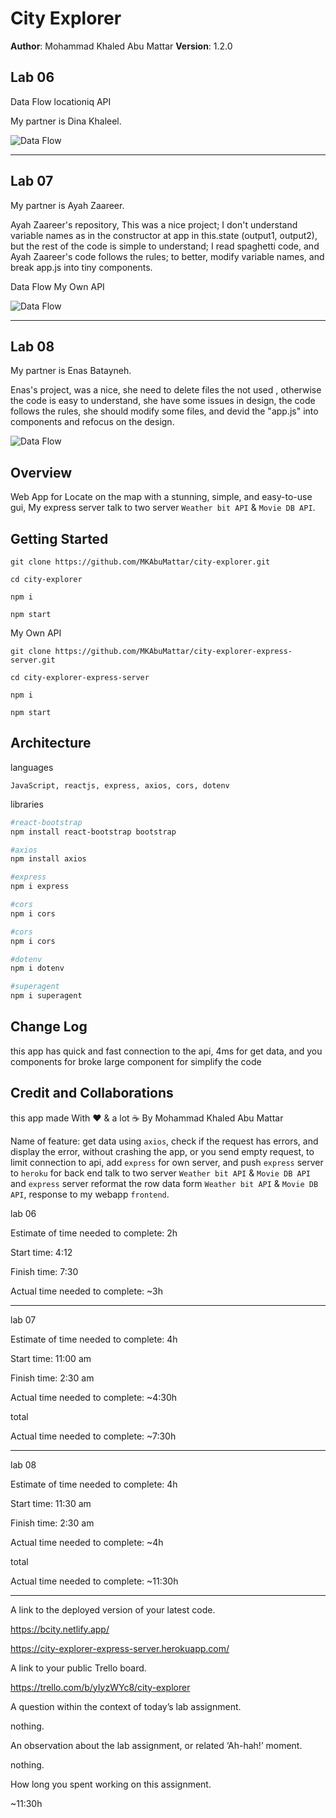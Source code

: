 # City Explorer

**Author**: Mohammad Khaled Abu Mattar
**Version**: 1.2.0

## Lab 06

Data Flow locationiq API

My partner is Dina Khaleel.

![Data Flow](./public/assets/img/dataflow.png "Data Flow")

***

## Lab 07

My partner is Ayah Zaareer.

Ayah Zaareer's repository, This was a nice project; I don't understand variable names as in the constructor at app in this.state (output1, output2), but the rest of the code is simple to understand; I read spaghetti code, and Ayah Zaareer's code follows the rules; to better, modify variable names, and break app.js into tiny components.

Data Flow My Own API

![Data Flow](./public/assets/img/data-flow.png "Data Flow")


***

## Lab 08

My partner is Enas Batayneh.

Enas's project,  was a nice, she need to delete files the not used   , otherwise  the code is easy to understand, she have some issues in design, the code follows the rules, she should modify some files, and devid  the "app.js" into  components and refocus on the design.

![Data Flow](./public/assets/img/data-api.png "Data Flow")

## Overview
<!-- Provide a high level overview of what this application is and why you are building it, beyond the fact that it's an assignment for this class. (i.e. What's your problem domain?) -->

Web App for Locate on the map with a stunning, simple, and easy-to-use gui, My express server talk to two server `Weather bit API` & `Movie DB API`.

## Getting Started
<!-- What are the steps that a user must take in order to build this app on their own machine and get it running? -->

```
git clone https://github.com/MKAbuMattar/city-explorer.git

cd city-explorer

npm i

npm start
```

My Own API

```
git clone https://github.com/MKAbuMattar/city-explorer-express-server.git

cd city-explorer-express-server

npm i

npm start
```

## Architecture
<!-- Provide a detailed description of the application design. What technologies (languages, libraries, etc) you're using, and any other relevant design information. -->

languages

```
JavaScript, reactjs, express, axios, cors, dotenv
```

libraries

```bash
#react-bootstrap
npm install react-bootstrap bootstrap

#axios
npm install axios

#express
npm i express

#cors
npm i cors

#cors
npm i cors

#dotenv
npm i dotenv

#superagent
npm i superagent
```

## Change Log
<!-- Use this area to document the iterative changes made to your application as each feature is successfully implemented. Use time stamps. Here's an example:

01-01-2001 4:59pm - Application now has a fully-functional express server, with a GET route for the location resource. -->

this app has quick and fast connection to the api, 4ms for get data, and you components for broke  large component for simplify the code

## Credit and Collaborations
<!-- Give credit (and a link) to other people or resources that helped you build this application. -->

this app  made With ❤ & a lot ☕ By Mohammad Khaled Abu Mattar

Name of feature: get data using `axios`, check if the request has errors, and display the error, without crashing the app, or you send empty request, to limit connection to api, add `express` for own server, and push `express` server to `heroku` for back end talk to two server `Weather bit API` & `Movie DB API` and `express` server reformat the row data form `Weather bit API` & `Movie DB API`, response to my webapp `frontend`.

lab 06

Estimate of time needed to complete: 2h

Start time: 4:12

Finish time: 7:30

Actual time needed to complete: ~3h

***

lab 07

Estimate of time needed to complete: 4h

Start time: 11:00 am

Finish time: 2:30 am

Actual time needed to complete: ~4:30h

total 

Actual time needed to complete: ~7:30h

***

lab 08

Estimate of time needed to complete: 4h

Start time: 11:30 am

Finish time: 2:30 am

Actual time needed to complete: ~4h

total 

Actual time needed to complete: ~11:30h

***

A link to the deployed version of your latest code.

https://bcity.netlify.app/

https://city-explorer-express-server.herokuapp.com/

A link to your public Trello board.  

https://trello.com/b/yIyzWYc8/city-explorer

A question within the context of today’s lab assignment.

nothing.

An observation about the lab assignment, or related ‘Ah-hah!’ moment.

nothing.

How long you spent working on this assignment.

~11:30h
